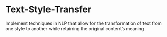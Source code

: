# Text-Style-Transfer
Implement techniques in NLP that allow for the transformation of text from one style to another while retaining the original content’s meaning.
